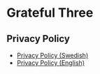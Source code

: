 # Grateful Three

## Privacy Policy
- [Privacy Policy (Swedish)](https://hector21-tech.github.io/grateful-three/privacy.html)  
- [Privacy Policy (English)](https://hector21-tech.github.io/grateful-three/privacy_en.html)
